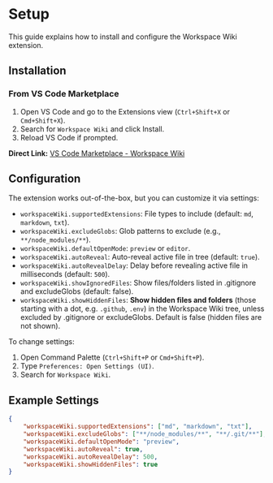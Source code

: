 # Setup

This guide explains how to install and configure the Workspace Wiki extension.

## Installation

### From VS Code Marketplace

1. Open VS Code and go to the Extensions view (`Ctrl+Shift+X` or `Cmd+Shift+X`).
2. Search for `Workspace Wiki` and click Install.
3. Reload VS Code if prompted.

**Direct Link:** [VS Code Marketplace - Workspace Wiki](https://marketplace.visualstudio.com/items?itemName=alexjsully.workspace-wiki)

## Configuration

The extension works out-of-the-box, but you can customize it via settings:

- `workspaceWiki.supportedExtensions`: File types to include (default: `md`, `markdown`, `txt`).
- `workspaceWiki.excludeGlobs`: Glob patterns to exclude (e.g., `**/node_modules/**`).
- `workspaceWiki.defaultOpenMode`: `preview` or `editor`.
- `workspaceWiki.autoReveal`: Auto-reveal active file in tree (default: `true`).
- `workspaceWiki.autoRevealDelay`: Delay before revealing active file in milliseconds (default: `500`).
- `workspaceWiki.showIgnoredFiles`: Show files/folders listed in .gitignore and excludeGlobs (default: false).
- `workspaceWiki.showHiddenFiles`: **Show hidden files and folders** (those starting with a dot, e.g. `.github`, `.env`) in the Workspace Wiki tree, unless excluded by .gitignore or excludeGlobs. Default is false (hidden files are not shown).

To change settings:

1. Open Command Palette (`Ctrl+Shift+P` or `Cmd+Shift+P`).
2. Type `Preferences: Open Settings (UI)`.
3. Search for `Workspace Wiki`.

## Example Settings

```json
{
	"workspaceWiki.supportedExtensions": ["md", "markdown", "txt"],
	"workspaceWiki.excludeGlobs": ["**/node_modules/**", "**/.git/**"],
	"workspaceWiki.defaultOpenMode": "preview",
	"workspaceWiki.autoReveal": true,
	"workspaceWiki.autoRevealDelay": 500,
	"workspaceWiki.showHiddenFiles": true
}
```
